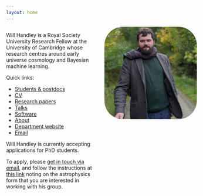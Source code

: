 ```yaml
---
layout: home
---
```


<style>
.grid{
  display: grid;
  gap: 1rem;
  grid-template-colums: repeat(1, 1fr);
  grid-template-columns: 100%;
}

.grid-item img {
   border-radius: 20%;
   width: 100%;
}

@media screen and (min-width: 600px){
   .grid{
      grid-template-colums: repeat(2, 1fr);
      grid-template-columns: 50% 50%;
   }
}
</style>
               


<div class="grid">
<div class="grid-item">
<p>Will Handley is a Royal Society University Research Fellow at the University of Cambridge whose research centres around early universe cosmology and Bayesian machine learning.</p>


<p>
Quick links:
<ul class="fa-ul">
<li><a href="/students" title="Students & postdocs"><span class="fa-li"><i class="fa fa-users"></i></span> Students & postdocs </a></li>
<li><a href="https://github.com/williamjameshandley/CV/raw/master/CV_will_handley.pdf" title="CV"><span class="fa-li"><i class="fa fa-file"></i></span> CV </a></li>
<li><a href="https://arxiv.org/a/handley_w_1.html" title="arXiv papers"><span class="fa-li"><i class="ai ai-arxiv"></i></span> Research papers </a> <a href="https://scholar.google.com/citations?user=9Ow4mn0AAAAJ&hl=en" title="Google scholar"><i class="ai ai-google-scholar"></i></a> <a href="https://orcid.org/0000-0002-5866-0445" title="ORCiD"><i class="ai ai-orcid"></i></a> <a href="https://ui.adsabs.harvard.edu/search/q=orcid%3A0000-0002-5866-0445&sort=date%20desc%2C%20bibcode%20desc&p_=0" title="ADS"><i class="ai ai-ads"></i></a> <a href="https://www.webofscience.com/wos/author/record/770920" title="publons"><i class="ai ai-publons"></i></a></li>
<li><a href="https://www.github.com/williamjameshandley/talks" title="Academic talks"><span class="fa-li"><i class="fa fa-person-chalkboard"></i></span> Talks </a></li>
<li><a href="https://github.com/williamjameshandley/" title="GitHub repositories"><span class="fa-li"><i class="fa-brands fa-github"></i></span> Software </a></li>
<li><a href="/about" title="About"><span class="fa-li"><i class="fa fa-user"></i></span> About </a></li>
<li><a href="https://www.kicc.cam.ac.uk/directory/wh260" title="KICC"><span class="fa-li"><i class="fa fa-university"></i></span> Department website </a></li>
<li><a href="mailto:wh260@cam.ac.uk" title="email me"><span class="fa-li"><i class="fa fa-envelope"></i></span> Email </a></li>
</ul>
</p>

<p>Will Handley is currently accepting applications for PhD students. </p>
<p>To apply, please <a href="mailto:wh260@cam.ac.uk?subject=PhD expression of interest">get in touch via email</a>, and follow the instructions at <a href="https://www.astro.phy.cam.ac.uk/gradresearch/graduate-admission-procedures-for-october-2015-entry">this link</a> noting on the astrophysics form that you are interested in working with his group.</p>

</div>

<div class="grid-item">
<a href="/about">
<img src="/assets/images/will_handley.jpg" style="border-radius: 20%">
</a>
</div>

</div>
